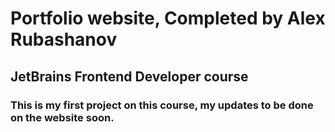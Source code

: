 # Portfolio website, Completed by Alex Rubashanov
## JetBrains Frontend Developer course

### This is my first project on this course, my updates to be done on the website soon.
